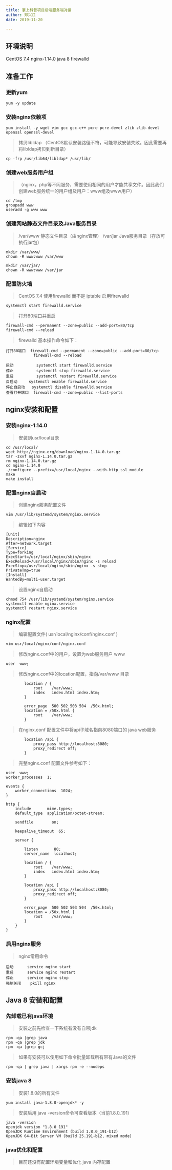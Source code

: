 ```yaml
---
title: 掌上科普项目后端服务端对接
author: 郑兴江
date: 2019-11-20

---
```


## 环境说明

CentOS 7.4
nginx-1.14.0
java 8
firewalld

## 准备工作

### 更新yum

``` 
yum -y update
```

### 安装nginx依赖项

``` 
yum install -y wget vim gcc gcc-c++ pcre pcre-devel zlib zlib-devel openssl openssl-devel
```
> 拷贝libldap
> （CentOS默认安装路径不符，可能导致安装失败。因此需要再将libldap拷贝到新目录）

``` 
cp -frp /usr/lib64/libldap* /usr/lib/
```

### 创建web服务用户组
> （nginx，php等不同服务，需要使用相同的用户才能共享文件。因此我们创建web服务统一的用户组及用户：www组及www用户）

``` 
cd /tmp
groupadd www
useradd -g www www
```
### 创建网站静态文件目录及Java服务目录
> /var/www	静态文件目录（由nginx管理）
> /var/jar		Java服务目录（存放可执行jar包）

``` 
mkdir /var/www/
chown -R www:www /var/www

mkdir /var/jar/
chown -R www:www /var/jar

```

### 配置防火墙
> CentOS 7.4 使用firewalld 而不是 iptable
> 启用firewalld

``` 
systemctl start firewalld.service
```
> 打开80端口并重启

``` 
firewall-cmd --permanent --zone=public --add-port=80/tcp
firewall-cmd --reload
```

> firewalld 基本操作命令如下：

``` 
打开80端口	firewall-cmd --permanent --zone=public --add-port=80/tcp
			firewall-cmd --reload

启动			systemctl start firewalld.service
停止			systemctl stop firewalld.service
重启			systemctl restart firewalld.service
自启动		systemctl enable firewalld.service
停止自启动	systemctl disable firewalld.service
查看打开端口	firewall-cmd --zone=public --list-ports

```






## nginx安装和配置
### 安装nginx-1.14.0
> 安装到usr/local目录
``` 
cd /usr/local/
wget http://nginx.org/download/nginx-1.14.0.tar.gz
tar -zxvf nginx-1.14.0.tar.gz
rm nginx-1.14.0.tar.gz
cd nginx-1.14.0
./configure --prefix=/usr/local/nginx --with-http_ssl_module
make
make install
```

### 配置nginx自启动
> 创建nginx服务配置文件
``` 
vim /usr/lib/systemd/system/nginx.service
```
> 编辑如下内容

``` 
[Unit]
Description=nginx
After=network.target
[Service]
Type=forking
ExecStart=/usr/local/nginx/sbin/nginx
ExecReload=/usr/local/nginx/sbin/nginx -s reload
ExecStop=/usr/local/nginx/sbin/nginx -s stop
PrivateTmp=true
[Install]
WantedBy=multi-user.target
```
> 设置nginx自启动

``` 
chmod 754 /usr/lib/systemd/system/nginx.service
systemctl enable nginx.service
systemctl restart nginx.service
```
### nginx配置
> 编辑配置文件( usr/local/nginx/conf/nginx.conf )

``` 
vim usr/local/nginx/conf/nginx.conf
```
> 修改nginx.conf中的用户，设置为web服务用户 www

``` 
user  www;
```
> 修改nginx.conf中的location配置，指向/var/www 目录

``` 
        location / {
            root	/var/www;
            index	index.html index.htm;
        }

        error_page	500 502 503 504  /50x.html;
        location = /50x.html {
            root	/var/www;
        }
```
> 在nginx.conf 配置文件中将api子域名指向8080端口的 java web服务

``` 
        location /api {
            proxy_pass http://localhost:8080;
            proxy_redirect off;
        }
```

> 完整nginx.conf 配置文件参考如下：

``` 
user  www;
worker_processes  1;

events {
    worker_connections  1024;
}

http {
    include       mime.types;
    default_type  application/octet-stream;

    sendfile        on;

    keepalive_timeout  65;

    server {
    
        listen       80;
        server_name  localhost;
        
        location / {
            root	/var/www;
            index	index.html index.htm;
        }
        
        location /api {
            proxy_pass http://localhost:8080;
            proxy_redirect off;
        }
        
        error_page	500 502 503 504  /50x.html;
        location = /50x.html {
            root	/var/www;
        }
    }
}

```

### 启用nginx服务
> nginx常用命令

``` 
启动		service nginx start
重启		service nginx restart
停止		service nginx stop
强制关闭	pkill nginx

```

## Java 8 安装和配置

### 先卸载已有java环境
> 安装之前先检查一下系统有没有自带jdk

``` 
rpm -qa |grep java
rpm -qa |grep jdk
rpm -qa |grep gcj
```
> 如果有安装可以使用如下命令批量卸载所有带有Java的文件 
``` 
rpm -qa | grep java | xargs rpm -e --nodeps 
```
### 安装java 8 
> 安装1.8.0的所有文件

``` 
yum install java-1.8.0-openjdk* -y
```
> 安装后用 java -version命令可查看版本（当前1.8.0_191）

``` 
java -version
openjdk version "1.8.0_191"
OpenJDK Runtime Environment (build 1.8.0_191-b12)
OpenJDK 64-Bit Server VM (build 25.191-b12, mixed mode)
```
### java优化和配置

> 目前还没有配置环境变量和优化 java 内存配置